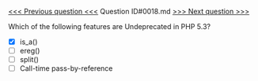 [<<< Previous question <<<](0017.md)  Question ID#0018.md  [>>> Next question >>>](0019.md) 

Which of the following features are Undeprecated in PHP 5.3?

- [x] is_a()
- [ ] ereg()
- [ ] split()
- [ ] Call-time pass-by-reference
